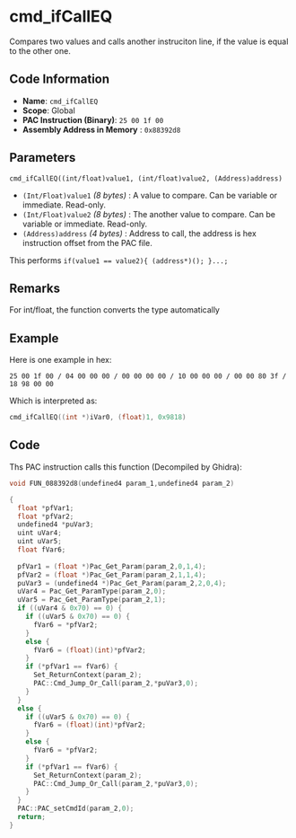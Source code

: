 # cmd_ifCallEQ

Compares two values and calls another instruciton line, if the value is equal to the other one.

## Code Information

- **Name**: `cmd_ifCallEQ`
- **Scope**: Global
- **PAC Instruction (Binary)**: `25 00 1f 00`
- **Assembly Address in Memory** : `0x88392d8`

## Parameters

`cmd_ifCallEQ((int/float)value1, (int/float)value2, (Address)address)`

- `(Int/Float)value1` *(8 bytes)* : A value to compare. Can be variable or immediate. Read-only.
- `(Int/Float)value2` *(8 bytes)* : The another value to compare. Can be variable or immediate. Read-only.
- `(Address)address` *(4 bytes)* : Address to call, the address is hex instruction offset from the PAC file.

This performs `if(value1 == value2){ (address*)(); }...;`

## Remarks

For int/float, the function converts the type automatically

## Example

Here is one example in hex:

```25 00 1f 00 / 04 00 00 00 / 00 00 00 00 / 10 00 00 00 / 00 00 80 3f / 18 98 00 00```

Which is interpreted as:

```c
cmd_ifCallEQ((int *)iVar0, (float)1, 0x9818)
```

## Code

Ths PAC instruction calls this function (Decompiled by Ghidra):

```c
void FUN_088392d8(undefined4 param_1,undefined4 param_2)

{
  float *pfVar1;
  float *pfVar2;
  undefined4 *puVar3;
  uint uVar4;
  uint uVar5;
  float fVar6;
  
  pfVar1 = (float *)Pac_Get_Param(param_2,0,1,4);
  pfVar2 = (float *)Pac_Get_Param(param_2,1,1,4);
  puVar3 = (undefined4 *)Pac_Get_Param(param_2,2,0,4);
  uVar4 = Pac_Get_ParamType(param_2,0);
  uVar5 = Pac_Get_ParamType(param_2,1);
  if ((uVar4 & 0x70) == 0) {
    if ((uVar5 & 0x70) == 0) {
      fVar6 = *pfVar2;
    }
    else {
      fVar6 = (float)(int)*pfVar2;
    }
    if (*pfVar1 == fVar6) {
      Set_ReturnContext(param_2);
      PAC::Cmd_Jump_Or_Call(param_2,*puVar3,0);
    }
  }
  else {
    if ((uVar5 & 0x70) == 0) {
      fVar6 = (float)(int)*pfVar2;
    }
    else {
      fVar6 = *pfVar2;
    }
    if (*pfVar1 == fVar6) {
      Set_ReturnContext(param_2);
      PAC::Cmd_Jump_Or_Call(param_2,*puVar3,0);
    }
  }
  PAC::PAC_setCmdId(param_2,0);
  return;
}
```

